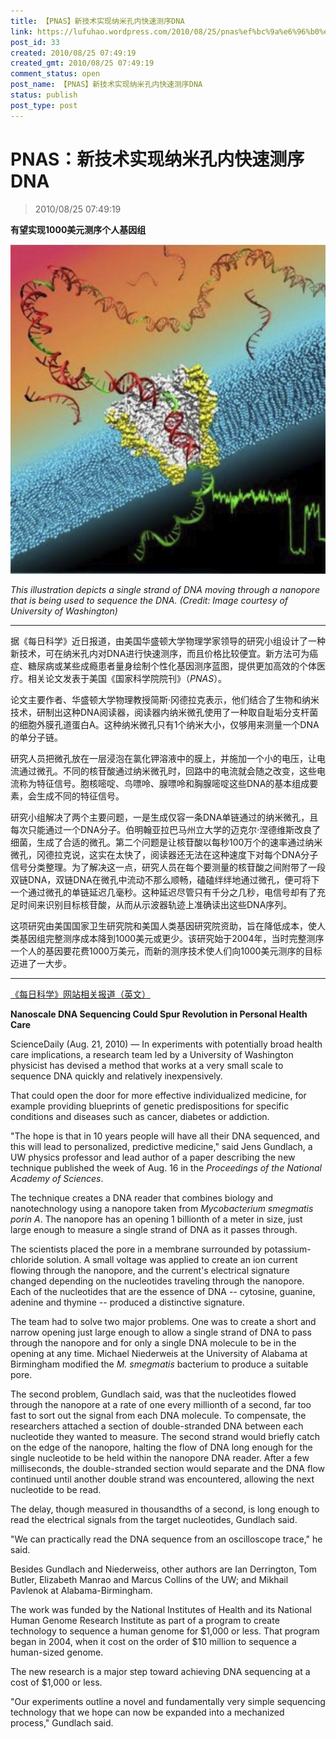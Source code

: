 ```yaml
---
title: 【PNAS】新技术实现纳米孔内快速测序DNA
link: https://lufuhao.wordpress.com/2010/08/25/pnas%ef%bc%9a%e6%96%b0%e6%8a%80%e6%9c%af%e5%ae%9e%e7%8e%b0%e7%ba%b3%e7%b1%b3%e5%ad%94%e5%86%85%e5%bf%ab%e9%80%9f%e6%b5%8b%e5%ba%8fdna/
post_id: 33
created: 2010/08/25 07:49:19
created_gmt: 2010/08/25 07:49:19
comment_status: open
post_name: 【PNAS】新技术实现纳米孔内快速测序DNA
status: publish
post_type: post
---
```


# PNAS：新技术实现纳米孔内快速测序DNA

> 2010/08/25 07:49:19

 

**有望实现1000美元测序个人基因组**

![20100825-074919-0001](/assets/images/20100825-074919-0001.png)

_This illustration depicts a single strand of DNA moving through a nanopore that is being used to sequence the DNA. (Credit: Image courtesy of University of Washington)_

***

据《每日科学》近日报道，由美国华盛顿大学物理学家领导的研究小组设计了一种新技术，可在纳米孔内对DNA进行快速测序，而且价格比较便宜。新方法可为癌症、糖尿病或某些成瘾患者量身绘制个性化基因测序蓝图，提供更加高效的个体医疗。相关论文发表于美国《国家科学院院刊》（_PNAS_）。

论文主要作者、华盛顿大学物理教授简斯·冈德拉克表示，他们结合了生物和纳米技术，研制出这种DNA阅读器，阅读器内纳米微孔使用了一种取自耻垢分支杆菌的细胞外膜孔道蛋白A。这种纳米微孔只有1个纳米大小，仅够用来测量一个DNA的单分子链。

研究人员把微孔放在一层浸泡在氯化钾溶液中的膜上，并施加一个小的电压，让电流通过微孔。不同的核苷酸通过纳米微孔时，回路中的电流就会随之改变，这些电流称为特征信号。胞核嘧啶、鸟嘌呤、腺嘌呤和胸腺嘧啶这些DNA的基本组成要素，会生成不同的特征信号。

研究小组解决了两个主要问题，一是生成仅容一条DNA单链通过的纳米微孔，且每次只能通过一个DNA分子。伯明翰亚拉巴马州立大学的迈克尔·涅德维斯改良了细菌，生成了合适的微孔。第二个问题是让核苷酸以每秒100万个的速率通过纳米微孔，冈德拉克说，这实在太快了，阅读器还无法在这种速度下对每个DNA分子信号分类整理。为了解决这一点，研究人员在每个要测量的核苷酸之间附带了一段双链DNA，双链DNA在微孔中流动不那么顺畅，磕磕绊绊地通过微孔，便可将下一个通过微孔的单链延迟几毫秒。这种延迟尽管只有千分之几秒，电信号却有了充足时间来识别目标核苷酸，从而从示波器轨迹上准确读出这些DNA序列。

这项研究由美国国家卫生研究院和美国人类基因研究院资助，旨在降低成本，使人类基因组完整测序成本降到1000美元或更少。该研究始于2004年，当时完整测序一个人的基因要花费1000万美元，而新的测序技术使人们向1000美元测序的目标迈进了一大步。

***

[《每日科学》网站相关报道（英文）](http://www.sciencedaily.com/releases/2010/08/100816155002.htm)

**Nanoscale DNA Sequencing Could Spur Revolution in Personal Health Care**

ScienceDaily (Aug. 21, 2010) — In experiments with potentially broad health care implications, a research team led by a University of Washington physicist has devised a method that works at a very small scale to sequence DNA quickly and relatively inexpensively.

That could open the door for more effective individualized medicine, for example providing blueprints of genetic predispositions for specific conditions and diseases such as cancer, diabetes or addiction. 

"The hope is that in 10 years people will have all their DNA sequenced, and this will lead to personalized, predictive medicine," said Jens Gundlach, a UW physics professor and lead author of a paper describing the new technique published the week of Aug. 16 in the _Proceedings of the National Academy of Sciences_. 

The technique creates a DNA reader that combines biology and nanotechnology using a nanopore taken from _Mycobacterium smegmatis porin A_. The nanopore has an opening 1 billionth of a meter in size, just large enough to measure a single strand of DNA as it passes through. 

The scientists placed the pore in a membrane surrounded by potassium-chloride solution. A small voltage was applied to create an ion current flowing through the nanopore, and the current's electrical signature changed depending on the nucleotides traveling through the nanopore. Each of the nucleotides that are the essence of DNA -- cytosine, guanine, adenine and thymine -- produced a distinctive signature. 

The team had to solve two major problems. One was to create a short and narrow opening just large enough to allow a single strand of DNA to pass through the nanopore and for only a single DNA molecule to be in the opening at any time. Michael Niederweis at the University of Alabama at Birmingham modified the _M. smegmatis_ bacterium to produce a suitable pore. 

The second problem, Gundlach said, was that the nucleotides flowed through the nanopore at a rate of one every millionth of a second, far too fast to sort out the signal from each DNA molecule. To compensate, the researchers attached a section of double-stranded DNA between each nucleotide they wanted to measure. The second strand would briefly catch on the edge of the nanopore, halting the flow of DNA long enough for the single nucleotide to be held within the nanopore DNA reader. After a few milliseconds, the double-stranded section would separate and the DNA flow continued until another double strand was encountered, allowing the next nucleotide to be read. 

The delay, though measured in thousandths of a second, is long enough to read the electrical signals from the target nucleotides, Gundlach said. 

"We can practically read the DNA sequence from an oscilloscope trace," he said. 

Besides Gundlach and Niederweiss, other authors are Ian Derrington, Tom Butler, Elizabeth Manrao and Marcus Collins of the UW; and Mikhail Pavlenok at Alabama-Birmingham. 

The work was funded by the National Institutes of Health and its National Human Genome Research Institute as part of a program to create technology to sequence a human genome for $1,000 or less. That program began in 2004, when it cost on the order of $10 million to sequence a human-sized genome. 

The new research is a major step toward achieving DNA sequencing at a cost of $1,000 or less. 

"Our experiments outline a novel and fundamentally very simple sequencing technology that we hope can now be expanded into a mechanized process," Gundlach said.
